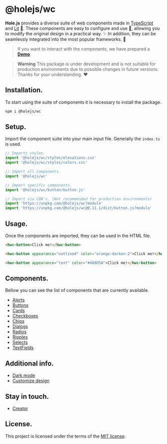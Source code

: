 # @holejs/wc

**Hole.js** provides a diverse suite of web components made in [TypeScript](https://www.typescriptlang.org/) and [Lit](https://lit.dev/) 🔌. These components are easy to configure and use 🧩, allowing you to modify the original design in a practical way. ✨ In addition, they can be seamlessly integrated into the most popular frameworks. 🚀

> If you want to interact with the components, we have prepared a [**Demo**](https://codesandbox.io/s/holejs-web-components-kzslns).

> **Warning**
> This package is under development and is not suitable for production environments due to possible changes in future versions. Thanks for your understanding. ❤️

## Installation.

To start using the suite of components it is necessary to install the package.

```bash
npm i @holejs/wc
```

## Setup.

Import the component suite into your main input file. Generally the `index.ts` is used.

```ts
// Imports styles.
import '@holejs/wc/styles/elevations.css'
import '@holejs/wc/styles/colors.css'

// Import all components.
import '@holejs/wc'

// Import specific components.
import '@holejs/wc/button/button.js'

// Import via CDN's. (Not recommended for production environments)
import 'https://unpkg.com/@holejs/wc?module'
import 'https://unpkg.com/@holejs/wc@0.11.1/dist/button.js?module'
```

## Usage.

Once the components are imported, they can be used in the HTML file.

```html
<hwc-button>Click me!</hwc-button>

<hwc-button appearance="outlined" color="orange-darken-2">Click me!</hwc-button>

<hwc-button appearance="text" color="#468D5A">Click me!</hwc-button>
```

## Components.

Bellow you can see the list of components that are currently available.

- [Alerts](/docs/components/alerts.md)
- [Buttons](/docs/components/buttons.md)
- [Cards](/docs/components/cards.md)
- [Checkboxes](/docs/components/checkboxes.md)
- [Chips](/docs/components/chips.md)
- [Dialogs](/docs/components/dialogs.md)
- [Radios](/docs/components/radios.md)
- [Ripples](/docs/components/ripples.md)
- [Selects](/docs/components/selects.md)
- [TextFields](/docs/components/text-fields.md)

## Additional info.

- [Dark mode](/docs/advance/dark-mode.md)
- [Customize design](/docs/advance/customize-design.md)

## Stay in touch.

- [Creator](https://twitter.com/thebug404)

## License.

This project is licensed under the terms of the [MIT license](/LICENSE).
